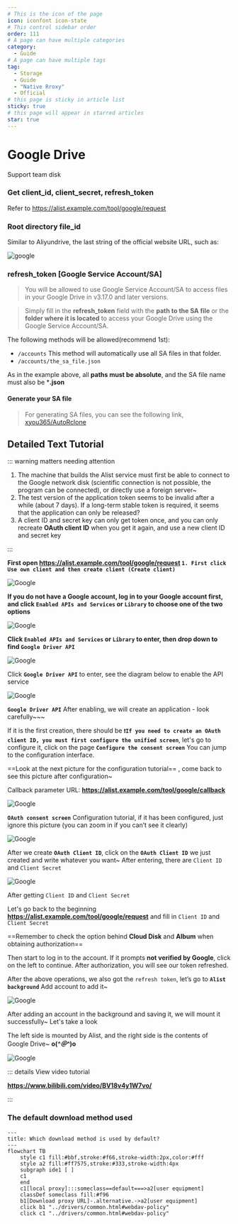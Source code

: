 ```yaml
---
# This is the icon of the page
icon: iconfont icon-state
# This control sidebar order
order: 111
# A page can have multiple categories
category:
  - Guide
# A page can have multiple tags
tag:
  - Storage
  - Guide
  - "Native Rroxy"
  - Official
# this page is sticky in article list
sticky: true
# this page will appear in starred articles
star: true
---
```


# Google Drive

Support team disk
### **Get client_id, client_secret, refresh_token**
Refer to https://alist.example.com/tool/google/request

### **Root directory file_id**
Similar to Aliyundrive, the last string of the official website URL, such as:

![google](/img/drivers/googledrive.png)

### **refresh_token [Google Service Account/SA]**
> You will be allowed to use Google Service Account/SA to access files in your Google Drive in v3.17.0 and later versions. 

> Simply fill in the **refresh_token** field with the **path to the SA file** or the **folder where it is located** to access your Google Drive using the Google Service Account/SA.

The following methods will be allowed(recommend 1st):
  - `/accounts` This method will automatically use all SA files in that folder. 
  - `/accounts/the_sa_file.json` 

As in the example above, all **paths must be absolute**, and the SA file name must also be ***.json** 

#### **Generate your SA file**
> For generating SA files, you can see the following link, [xyou365/AutoRclone](https://github.com/xyou365/AutoRclone/blob/master/Readme.md "AutoRclone")

## **Detailed Text Tutorial**

::: warning matters needing attention

1. The machine that builds the Alist service must first be able to connect to the Google network disk (scientific connection is not possible, the program can be connected), or directly use a foreign server~
2. The test version of the application token seems to be invalid after a while (about 7 days). If a long-term stable token is required, it seems that the application can only be released?
3. A client ID and secret key can only get token once, and you can only recreate **OAuth client ID** when you get it again, and use a new client ID and secret key

:::



**First open https://alist.example.com/tool/google/request `1. First click Use own client and then create client (Create client)`**

![Google](/img/drivers/google/Google-0.png)

**If you do not have a Google account, log in to your Google account first, and click `Enabled APIs and Services` or `Library` to choose one of the two options**

![Google](/img/drivers/google/Google-1.png)

**Click `Enabled APIs and Services` or `Library` to enter, then drop down to find `Google Driver API`**

![Google](/img/drivers/google/Google-2.png)

Click **`Google Driver API`** to enter, see the diagram below to enable the API service

![Google](/img/drivers/google/Google-3.png)

**`Google Driver API`** After enabling, we will create an application - look carefully~~~



If it is the first creation, there should be **` ❗If you need to create an OAuth client ID, you must first configure the unified screen `**, let's go to configure it, click on the page  **`Configure the consent screen`** You can jump to the configuration interface.

 ==Look at the next picture for the configuration tutorial== , come back to see this picture after configuration~

Callback parameter URL: **https://alist.example.com/tool/google/callback**

![Google](/img/drivers/google/Google-4-1.png)

**`OAuth consent screen`** Configuration tutorial, if it has been configured, just ignore this picture (you can zoom in if you can’t see it clearly)

![Google](/img/drivers/google/Google-6.png)

After we create **`OAuth Client ID`**, click on the **`OAuth Client ID`** we just created and write whatever you want~ After entering, there are `Client ID` and `Client Secret`

![Google](/img/drivers/google/Google-7.png)

After getting `Client ID` and `Client Secret`

Let's go back to the beginning **https://alist.example.com/tool/google/request** and fill in `Client ID` and `Client Secret`

 ==Remember to check the option behind **Cloud Disk** and **Album** when obtaining authorization==

Then start to log in to the account. If it prompts **not verified by Google**, click on the left to continue. After authorization, you will see our token refreshed.

After the above operations, we also got the `refresh token`, let’s go to **`Alist background`** Add account to add it~

![Google](/img/drivers/google/Google-8.png)

After adding an account in the background and saving it, we will mount it successfully~ Let's take a look

The left side is mounted by Alist, and the right side is the contents of Google Drive~ **o(*^＠^*)o**

![Google](/img/drivers/google/Google-13-1.png)



::: details View video tutorial

**https://www.bilibili.com/video/BV18v4y1W7vo/**

:::



### **The default download method used**


```mermaid
---
title: Which download method is used by default?
---
flowchart TB
    style c1 fill:#bbf,stroke:#f66,stroke-width:2px,color:#fff
    style a2 fill:#ff7575,stroke:#333,stroke-width:4px
    subgraph ide1 [ ]
    c1
    end
    c1[local proxy]:::someclass==default===>a2[user equipment]
    classDef someclass fill:#f96
    b1[Download proxy URL]-.alternative.->a2[user equipment]
    click b1 "../drivers/common.html#webdav-policy"
    click c1 "../drivers/common.html#webdav-policy"
```
